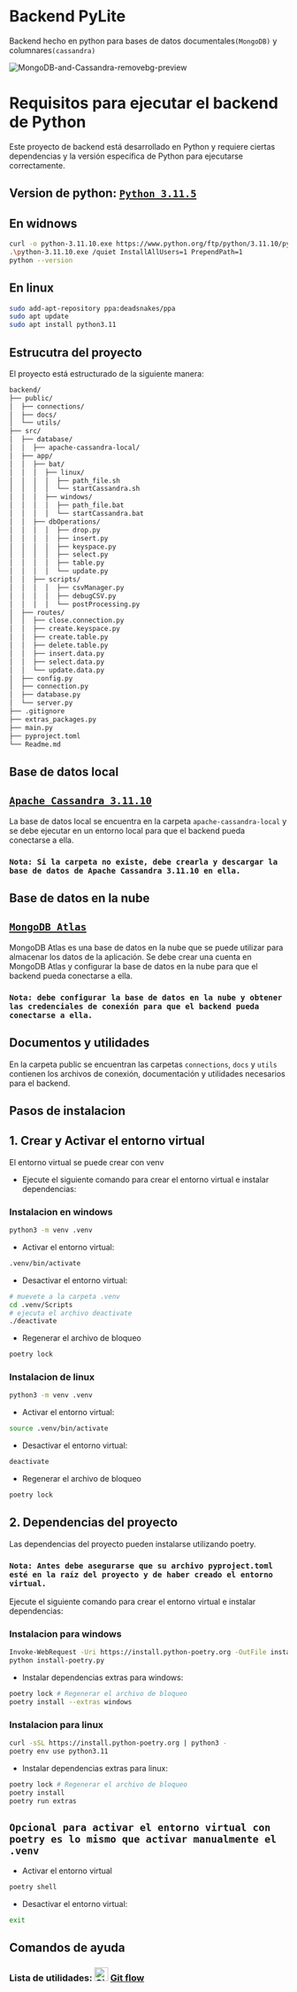 # Backend PyLite
Backend hecho en python para bases de datos documentales`(MongoDB)` y columnares`(cassandra)`

![MongoDB-and-Cassandra-removebg-preview](https://github.com/Valfonsoardila10/Backend-PyLite-Cassandra/assets/89551043/957a7f67-a2da-4ea8-b8de-d0e2c7050303)
# Requisitos para ejecutar el backend de Python

Este proyecto de backend está desarrollado en Python y requiere ciertas dependencias y la versión específica de Python para ejecutarse correctamente.

## Version de python: [`Python 3.11.5`](https://www.python.org/downloads/release/python-3115/)

## En widnows

```bash
curl -o python-3.11.10.exe https://www.python.org/ftp/python/3.11.10/python-3.11.10-amd64.exe
.\python-3.11.10.exe /quiet InstallAllUsers=1 PrependPath=1
python --version
```

## En linux

```bash
sudo add-apt-repository ppa:deadsnakes/ppa
sudo apt update
sudo apt install python3.11
```

## Estrucutra del proyecto

El proyecto está estructurado de la siguiente manera:

```bash
backend/
├── public/
│  ├── connections/
│  ├── docs/
│  └── utils/
├── src/
│  ├── database/
│  │  ├── apache-cassandra-local/
│  ├── app/
│  │  ├── bat/
│  │  │  ├── linux/
│  │  │  │  ├── path_file.sh
│  │  │  │  └── startCassandra.sh
│  │  │  ├── windows/
│  │  │  │  ├── path_file.bat
│  │  │  │  └── startCassandra.bat
│  │  ├── dbOperations/
│  │  │  │  ├── drop.py
│  │  │  │  ├── insert.py
│  │  │  │  ├── keyspace.py
│  │  │  │  ├── select.py
│  │  │  │  ├── table.py
│  │  │  │  └── update.py
│  │  ├── scripts/
│  │  │  │  ├── csvManager.py
│  │  │  │  ├── debugCSV.py
│  │  │  │  └── postProcessing.py
│  ├── routes/
│  │  ├── close.connection.py
│  │  ├── create.keyspace.py
│  │  ├── create.table.py
│  │  ├── delete.table.py
│  │  ├── insert.data.py
│  │  ├── select.data.py
│  │  └── update.data.py
│  ├── config.py
│  ├── connection.py
│  ├── database.py
│  └── server.py
├── .gitignore
├── extras_packages.py
├── main.py
├── pyproject.toml
└── Readme.md
```
## Base de datos local
## [`Apache Cassandra 3.11.10`](https://archive.apache.org/dist/cassandra/3.11.10/)

La base de datos local se encuentra en la carpeta `apache-cassandra-local` y se debe ejecutar en un entorno local para que el backend pueda conectarse a ella.

### `Nota: Si la carpeta no existe, debe crearla y descargar la base de datos de Apache Cassandra 3.11.10 en ella.` 

## Base de datos en la nube
## [`MongoDB Atlas`](https://www.mongodb.com/es/cloud/atlas/register)

MongoDB Atlas es una base de datos en la nube que se puede utilizar para almacenar los datos de la aplicación. Se debe crear una cuenta en MongoDB Atlas y configurar la base de datos en la nube para que el backend pueda conectarse a ella.

### `Nota: debe configurar la base de datos en la nube y obtener las credenciales de conexión para que el backend pueda conectarse a ella.`

## Documentos y utilidades
En la carpeta public se encuentran las carpetas `connections`, `docs` y `utils` contienen los archivos de conexión, documentación y utilidades necesarios para el backend.

## Pasos de instalacion

## 1. Crear y Activar el entorno virtual

El entorno virtual se puede crear con venv
- Ejecute el siguiente comando para crear el entorno virtual e instalar dependencias:

### Instalacion en windows
```bash
python3 -m venv .venv
```
- Activar el entorno virtual:
```bash
.venv/bin/activate
```

- Desactivar el entorno virtual:
```bash
# muevete a la carpeta .venv
cd .venv/Scripts
# ejecuta el archivo deactivate
./deactivate
```
- Regenerar el archivo de bloqueo
```bash
poetry lock
```

### Instalacion de linux
```bash
python3 -m venv .venv
```
- Activar el entorno virtual:
```bash
source .venv/bin/activate
```

- Desactivar el entorno virtual:
```bash
deactivate
```

- Regenerar el archivo de bloqueo
```bash
poetry lock
```

## 2. Dependencias del proyecto

Las dependencias del proyecto pueden instalarse utilizando poetry. 

### `Nota: Antes debe asegurarse que su archivo pyproject.toml esté en la raíz del proyecto y de haber creado el entorno virtual.`

Ejecute el siguiente comando para crear el entorno virtual e instalar dependencias:

### Instalacion para windows
```bash
Invoke-WebRequest -Uri https://install.python-poetry.org -OutFile install-poetry.py
python install-poetry.py
```

- Instalar dependencias extras para windows:

```bash
poetry lock # Regenerar el archivo de bloqueo
poetry install --extras windows
```

### Instalacion para linux
```bash
curl -sSL https://install.python-poetry.org | python3 -
poetry env use python3.11
```
- Instalar dependencias extras para linux:
```bash
poetry lock # Regenerar el archivo de bloqueo
poetry install
poetry run extras
```
## `Opcional para activar el entorno virtual con poetry es lo mismo que activar manualmente el .venv`
- Activar el entorno virtual 
```bash
poetry shell
```

- Desactivar el entorno virtual:
```bash
exit
```

## Comandos de ayuda

### Lista de utilidades: <img src="https://github.com/VictorArdila/VictorArdila/assets/89551043/25d307e3-ef06-41e0-8cb1-a979f4f130ac" alt="GitFlow" width="25" height="25"> [Git flow](https://github.com/VictorArdila/VictorArdila/blob/main/doc/GitFlow.md)





